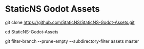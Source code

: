 # StaticNS Godot Assets

git clone https://github.com/StaticNS/StaticNS-Godot-Assets.git

cd StaticNS-Godot-Assets

git filter-branch --prune-empty --subdirectory-filter assets master
